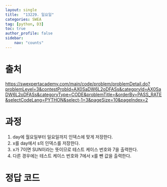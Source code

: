 ```yaml
---
layout: single
title:  "13229. 일요일"
categories: SWEA
tag: [python, D3]
toc: true
author_profile: false
sidebar:
    nav: "counts"
---
```


# 출처
<https://swexpertacademy.com/main/code/problem/problemDetail.do?problemLevel=3&contestProbId=AX0SaDW6L2oDFASs&categoryId=AX0SaDW6L2oDFASs&categoryType=CODE&problemTitle=&orderBy=PASS_RATE&selectCodeLang=PYTHON&select-1=3&pageSize=10&pageIndex=2>

  
  
# 과정
1. day에 월요일부터 일요일까지 인덱스에 맞게 저장한다.
2. x를 day에서 s의 인덱스를 저장한다.
3. x가 7이면 SUN이라는 뜻이므로 테스트 케이스 번호와 7을 출력한다.
4. 다른 경우에는 테스트 케이스 번호와 7에서 x를 뺀 값을 출력한다.





# 정답 코드
<script src="https://gist.github.com/kghees/5b541eb9251fab1ec67f8f39de9c383f.js"></script>
  


